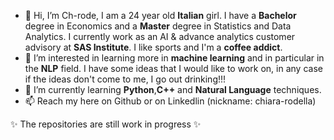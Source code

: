 - 👋 Hi, I’m Ch-rode, I am a 24 year old **Italian** girl. I have a **Bachelor** degree in Economics and a **Master** degree in Statistics and Data Analytics. I currently work as an AI & advance analytics customer advisory at **SAS Institute**. I like sports and I'm a **coffee addict**.
- 👀 I’m interested in learning more in **machine learning** and in particular in the **NLP** field. I have some ideas that I would like to work on, in any case if the ideas don't come to me, I go out drinking!!!
- 🌱 I’m currently learning **Python**,**C++** and **Natural Language** techniques.
- 📫 Reach my here on Github or on Linkedlin (nickname: chiara-rodella)

✨ The repositories are still work in progress ✨
<!---
Ch-rode/Ch-rode is a ✨ special ✨ repository because its `README.md` (this file) appears on your GitHub profile.
You can click the Preview link to take a look at your changes.
--->
